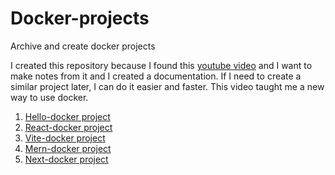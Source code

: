 # Docker-projects

Archive and create docker projects

I created this repository because I found this [youtube video](https://www.youtube.com/watch?v=GFgJkfScVNU) and I want to make notes from it and I created a documentation. If I need to create a similar project later, I can do it easier and faster. This video taught me a new way to use docker.

1. [Hello-docker project](hello-docker/README.md)
2. [React-docker project](react-docker/README.Docker.md)
3. [Vite-docker project](vite-project/README.Docker.md)
4. [Mern-docker project](mern-docker/README.Docker.md)
5. [Next-docker project](mern-docker/README.Docker.md)
